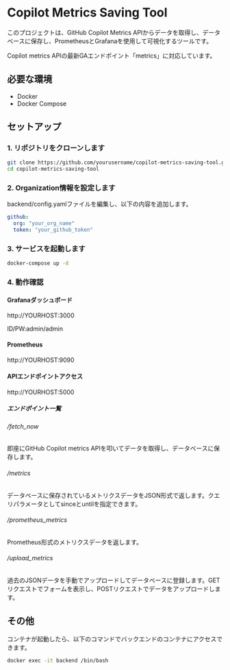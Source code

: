 # Copilot Metrics Saving Tool

このプロジェクトは、GitHub Copilot Metrics APIからデータを取得し、データベースに保存し、PrometheusとGrafanaを使用して可視化するツールです。

Copilot metrics APIの最新GAエンドポイント「metrics」に対応しています。

## 必要な環境

- Docker
- Docker Compose

## セットアップ

### 1. リポジトリをクローンします

```sh
git clone https://github.com/yourusername/copilot-metrics-saving-tool.git
cd copilot-metrics-saving-tool
```

### 2. Organization情報を設定します

backend/config.yamlファイルを編集し、以下の内容を追加します。

```yml
github:
  org: "your_org_name"
  token: "your_github_token"
```

### 3. サービスを起動します

```sh
docker-compose up -d
```

### 4. 動作確認

#### Grafanaダッシュボード

http://YOURHOST:3000

ID/PW:admin/admin

#### Prometheus

http://YOURHOST:9090

#### APIエンドポイントアクセス

http://YOURHOST:5000

##### エンドポイント一覧

###### /fetch_now

即座にGitHub Copilot metrics APIを叩いてデータを取得し、データベースに保存します。

###### /metrics

データベースに保存されているメトリクスデータをJSON形式で返します。クエリパラメータとしてsinceとuntilを指定できます。

###### /prometheus_metrics

Prometheus形式のメトリクスデータを返します。

###### /upload_metrics

過去のJSONデータを手動でアップロードしてデータベースに登録します。GETリクエストでフォームを表示し、POSTリクエストでデータをアップロードします。

## その他

コンテナが起動したら、以下のコマンドでバックエンドのコンテナにアクセスできます。

```sh
docker exec -it backend /bin/bash
```
